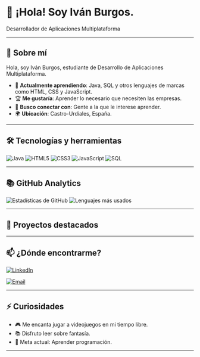# 👋 ¡Hola! Soy Iván Burgos.

Desarrollador de Aplicaciones Multiplataforma

---
 
## 🚀 Sobre mí
 
Hola, soy Iván Burgos, estudiante de Desarrollo de Aplicaciones Multiplataforma.
- 🧠 **Actualmente aprendiendo**: Java, SQL y otros lenguajes de marcas como HTML, CSS y JavaScript. 
- 🏆 **Me gustaría**: Aprender lo necesario que necesiten las empresas.
- 🤝 **Busco conectar con**: Gente a la que le interese aprender.
- 🌍 **Ubicación**: Castro-Urdiales, España.
 
---
 
## 🛠️ Tecnologías y herramientas
<!--
A continuación, puedes agregar o eliminar badges (insignias). Reemplaza el nombre de la tecnología y la URL de la imagen si lo deseas.
 -->
![Java](https://img.shields.io/badge/Java-ED8B00?style=for-the-badge&logo=java&logoColor=white)
![HTML5](https://img.shields.io/badge/HTML5-E34F26?style=for-the-badge&logo=html5&logoColor=white)
![CSS3](https://img.shields.io/badge/CSS3-1572B6?style=for-the-badge&logo=css3&logoColor=white)
![JavaScript](https://img.shields.io/badge/JavaScript-F7DF1E?style=for-the-badge&logo=javascript&logoColor=black)
![SQL](https://img.shields.io/badge/SQL-4479A1?style=for-the-badge&logo=mysql&logoColor=white)

<!--
> **Ejemplo**:  
> `![Python](https://img.shields.io/badge/-Python-3776AB?logo=python&logoColor=white&style=flat)`
-->
---
 
## 📚 GitHub Analytics
 
![Estadísticas de GitHub](https://github-readme-stats.vercel.app/api?username=MetallKarna&show_icons=true&theme=tokyonight)
![Lenguajes más usados](https://github-readme-stats.vercel.app/api/top-langs/?username=CHGsmr&layout=compact&theme=tokyonight)
 
---
 
## 📂 Proyectos destacados
 <!--
- **[Proyecto #1](URL_DEL_REPOSITORIO)**
  - Descripción corta de lo que hace tu proyecto, sus objetivos o tecnologías clave.
 
- **[Proyecto #2](URL_DEL_REPOSITORIO)**
  - Explica brevemente qué aprendiste o lograste con este proyecto.
 
- **[Proyecto #3](URL_DEL_REPOSITORIO)**
  - Incluye curiosidades, retos que resolviste o la motivación detrás.
 -->
---
 
## 📫 ¿Dónde encontrarme?
 
[![LinkedIn](https://img.shields.io/badge/-LinkedIn-0A66C2?logo=linkedin&logoColor=white&style=flat)](https://www.linkedin.com/in/iv%C3%A1n-burgos-maccolm-56b34223b/)
<!-- [![Portafolio Web](https://img.shields.io/badge/-Website-000?logo=githubpages&logoColor=white&style=flat)](URL_DE_TU_SITIO_WEB) -->
[![Email](https://img.shields.io/badge/-Email-D14836?logo=gmail&logoColor=white&style=flat)](mailto:ivanburgosmccolm@gmail.com)
 
<!-- *(Agrega o quita las redes que te interesen.)* -->
 
---
 
## ⚡ Curiosidades
 
- 🎮 Me encanta jugar a videojuegos en mi tiempo libre.
- 📚 Disfruto leer sobre fantasía.
- 🎯 Meta actual: Aprender programación.
 
---
 
<!-- >> “Una frase inspiradora o cita que te motive” — *Autor/a de la cita* -->